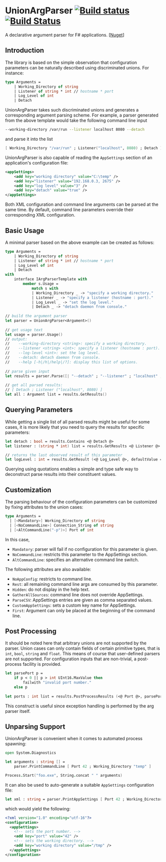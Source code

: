 # UnionArgParser [![Build status](https://ci.appveyor.com/api/projects/status/njsry6rv5s19ft07/branch/master)](https://ci.appveyor.com/project/nessos/unionargparser) [![Build Status](https://travis-ci.org/nessos/UnionArgParser.png?branch=master)](https://travis-ci.org/nessos/UnionArgParser/branches)

A declarative argument parser for F# applications. [[Nuget](http://www.nuget.org/packages/UnionArgParser/)]

## Introduction

The library is based on the simple observation that 
configuration parameters can be naturally described using discriminated unions. 
For instance:
```fsharp
type Arguments =
    | Working_Directory of string
    | Listener of string * int // hostname * port
    | Log_Level of int
    | Detach
```
UnionArgParser takes such discriminated unions and generates 
a corresponding argument parsing scheme. 
For example, a parser generated from the above template would
take the following command line input
```bash
--working-directory /var/run --listener localhost 8080 --detach
```
and parse it into the list
```fsharp
[ Working_Directory "/var/run" ; Listener("localhost", 8080) ; Detach ]
```
UnionArgParser is also capable of reading the `AppSettings` section
of an application's configuration file:
```xml
<appSettings>
    <add key="working directory" value="C:\temp" />
    <add key="listener" value="192.168.0.3, 2675" />
    <add key="log level" value="3" />
    <add key="detach" value="true" />
</appSettings>
```
Both XML configuration and command line arguments can be parsed
at the same time. By default, command line parameters override
their corresponding XML configuration.

## Basic Usage

A minimal parser based on the above example can be created as follows:
```fsharp
type Arguments =
    | Working_Directory of string
    | Listener of string * int // hostname * port
    | Log_Level of int
    | Detach
with
    interface IArgParserTemplate with
        member s.Usage =
            match s with
            | Working_Directory _ -> "specify a working directory."
            | Listener _ -> "specify a listener (hostname : port)."
            | Log_Level _ -> "set the log level."
            | Detach _ -> "detach daemon from console."
 
// build the argument parser
let parser = UnionArgParser<Argument>()
 
// get usage text
let usage = parser.Usage()
// output:
//    --working-directory <string>: specify a working directory.
//    --listener <string> <int>: specify a listener (hostname : port).
//    --log-level <int>: set the log level.
//    --detach: detach daemon from console.
//    --help [-h|/h|/help|/?]: display this list of options.
 
// parse given input
let results = parser.Parse([| "--detach" ; "--listener" ; "localhost" ; "8080" |])
 
// get all parsed results:
// [ Detach ; Listener ("localhost", 8080) ]
let all : Argument list = results.GetResults()
```

## Querying Parameters

While getting a single list of all parsed results might be useful for some cases, 
it is more likely that you need to query the results for specific parameters:
```fsharp
let detach : bool = results.Contains <@ Detach @>
let listener : (string * int) list = results.GetResults <@ Listener @>

// returns the last observed result of this parameter
let logLevel : int = results.GetResult (<@ Log_Level @>, defaultValue = 0)
```
Querying using quotations enables a simple and type safe way 
to deconstruct parse results into their constituent values.

## Customization

The parsing behaviour of the configuration parameters 
can be customized by fixing attributes to the union cases:

```fsharp
type Arguments =
  | [<Mandatory>] Working_Directory of string
  | [<NoCommandLine>] Connection_String of string
  | [<AltCommandLine("-p")>] Port of int
```
In this case,
* `Mandatory`: parser will fail if no configuration for this parameter is given.
* `NoCommandLine`: restricts this parameter to the AppSettings section.
* `AltCommandLine`: specifies an alternative command line switch.

The following attributes are also available:

* `NoAppConfig`: restricts to command line.
* `Rest`: all remaining command line args are consumed by this parameter.
* `Hidden`: do not display in the help text.
* `GatherAllSources`: command line does not override AppSettings.
* `ParseCSV`: AppSettings entries are given as comma separated values.
* `CustomAppSettings`: sets a custom key name for AppSettings.
* `First`: Argument can only be placed at the beginning of the command line.

## Post Processing

It should be noted here that arbitrary unions are not supported by the parser. 
Union cases can only contain fields of certain primitive types, 
that is `int`, `bool`, `string` and `float`. This means of course that user-defined 
parsers are not supported. For configuration inputs that are non-trivial, 
a post-process facility is provided.
```fsharp
let parsePort p = 
    if p < 0 || p > int UInt16.MaxValue then 
        failwith "invalid port number."
    else p
 
let ports : int list = results.PostProcessResults (<@ Port @>, parsePort)
```
This construct is useful since exception handling is performed by the arg parser itself.

## Unparsing Support

UnionArgParser is convenient when it comes to automated process spawning:
```fsharp
open System.Diagnostics

let arguments : string [] = 
    parser.PrintCommandLine [ Port 42 ; Working_Directory "temp" ]

Process.Start("foo.exe", String.concat " " arguments)
```
It can also be used to auto-generate a suitable `AppSettings` configuration file:
```fsharp
let xml : string = parser.PrintAppSettings [ Port 42 ; Working_Directory "/tmp" ]
```
which would yield the following:
```xml
<?xml version="1.0" encoding="utf-16"?>
<configuration>
  <appSettings>
    <!-- sets the port number. -->
    <add key="port" value="42" />
    <!-- sets the working directory. -->
    <add key="working directory" value="/tmp" />
  </appSettings>
</configuration>
```
